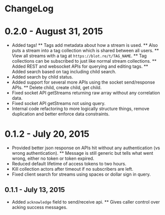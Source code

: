 # ChangeLog

# 0.2.0 - August 31, 2015
* Added tags!
** Tags add metadata about how a stream is used.
** Also puts a stream into a tag collection which is shared between all users.
** View all streams with a tag at `https://blot.re/t/TAG_NAME`.
** Tag collections can be subscribed to just like normal stream collections.
** Added REST and websocket APIs for querying and editing tags.
** Added search based on tag including child search.
* Added search by child status.
* Added support for several more APIs using the socket send/response APIs.
** Delete child, create child, get child.
* Fixed socket API getStreams returning raw array without any correlation data.
* Fixed socket API getStreams not using query.
* Internal code refactoring to more logically structure things, remove duplication and better enforce data constraints.

# 0.1.2 - July 20, 2015
* Provided better json response on APIs hit without any authentication (vs wrong authentication).
** Message is still generic but tells what went wrong, either no token or token expired.
* Reduced default lifetime of access tokens to two hours.
* Kill collection actors after timeout if no subscribers are left.
* Fixed client search for streams using spaces or dollar sign in query.

## 0.1.1 - July 13, 2015
* Added `acknowledge` field to send/receive api.
** Gives caller control over acking success messages.

